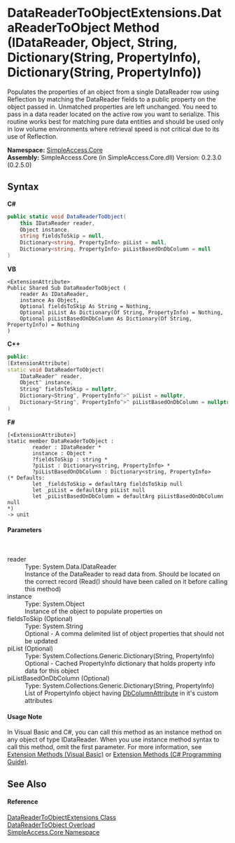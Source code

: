 # DataReaderToObjectExtensions.DataReaderToObject Method (IDataReader, Object, String, Dictionary(String, PropertyInfo), Dictionary(String, PropertyInfo))
 

Populates the properties of an object from a single DataReader row using Reflection by matching the DataReader fields to a public property on the object passed in. Unmatched properties are left unchanged. You need to pass in a data reader located on the active row you want to serialize. This routine works best for matching pure data entities and should be used only in low volume environments where retrieval speed is not critical due to its use of Reflection.

**Namespace:**&nbsp;<a href="N_SimpleAccess_Core">SimpleAccess.Core</a><br />**Assembly:**&nbsp;SimpleAccess.Core (in SimpleAccess.Core.dll) Version: 0.2.3.0 (0.2.5.0)

## Syntax

**C#**<br />
``` C#
public static void DataReaderToObject(
	this IDataReader reader,
	Object instance,
	string fieldsToSkip = null,
	Dictionary<string, PropertyInfo> piList = null,
	Dictionary<string, PropertyInfo> piListBasedOnDbColumn = null
)
```

**VB**<br />
``` VB
<ExtensionAttribute>
Public Shared Sub DataReaderToObject ( 
	reader As IDataReader,
	instance As Object,
	Optional fieldsToSkip As String = Nothing,
	Optional piList As Dictionary(Of String, PropertyInfo) = Nothing,
	Optional piListBasedOnDbColumn As Dictionary(Of String, PropertyInfo) = Nothing
)
```

**C++**<br />
``` C++
public:
[ExtensionAttribute]
static void DataReaderToObject(
	IDataReader^ reader, 
	Object^ instance, 
	String^ fieldsToSkip = nullptr, 
	Dictionary<String^, PropertyInfo^>^ piList = nullptr, 
	Dictionary<String^, PropertyInfo^>^ piListBasedOnDbColumn = nullptr
)
```

**F#**<br />
``` F#
[<ExtensionAttribute>]
static member DataReaderToObject : 
        reader : IDataReader * 
        instance : Object * 
        ?fieldsToSkip : string * 
        ?piList : Dictionary<string, PropertyInfo> * 
        ?piListBasedOnDbColumn : Dictionary<string, PropertyInfo> 
(* Defaults:
        let _fieldsToSkip = defaultArg fieldsToSkip null
        let _piList = defaultArg piList null
        let _piListBasedOnDbColumn = defaultArg piListBasedOnDbColumn null
*)
-> unit 

```


#### Parameters
&nbsp;<dl><dt>reader</dt><dd>Type: System.Data.IDataReader<br />Instance of the DataReader to read data from. Should be located on the correct record (Read() should have been called on it before calling this method)</dd><dt>instance</dt><dd>Type: System.Object<br />Instance of the object to populate properties on</dd><dt>fieldsToSkip (Optional)</dt><dd>Type: System.String<br />Optional - A comma delimited list of object properties that should not be updated</dd><dt>piList (Optional)</dt><dd>Type: System.Collections.Generic.Dictionary(String, PropertyInfo)<br />Optional - Cached PropertyInfo dictionary that holds property info data for this object</dd><dt>piListBasedOnDbColumn (Optional)</dt><dd>Type: System.Collections.Generic.Dictionary(String, PropertyInfo)<br />List of PropertyInfo object having <a href="T_SimpleAccess_DbColumnAttribute">DbColumnAttribute</a> in it's custom attributes</dd></dl>

#### Usage Note
In Visual Basic and C#, you can call this method as an instance method on any object of type IDataReader. When you use instance method syntax to call this method, omit the first parameter. For more information, see <a href="http://msdn.microsoft.com/en-us/library/bb384936.aspx">Extension Methods (Visual Basic)</a> or <a href="http://msdn.microsoft.com/en-us/library/bb383977.aspx">Extension Methods (C# Programming Guide)</a>.

## See Also


#### Reference
<a href="T_SimpleAccess_Core_DataReaderToObjectExtensions">DataReaderToObjectExtensions Class</a><br /><a href="Overload_SimpleAccess_Core_DataReaderToObjectExtensions_DataReaderToObject">DataReaderToObject Overload</a><br /><a href="N_SimpleAccess_Core">SimpleAccess.Core Namespace</a><br />